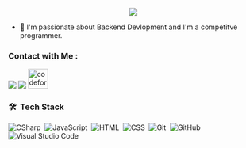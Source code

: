 <!-- Typing SVG by DenverCoder1 - https://github.com/DenverCoder1/readme-typing-svg -->
<p align="center">
  <a href="https://github.com/DenverCoder1/readme-typing-svg"><img src="https://readme-typing-svg.herokuapp.com/?lines=Back-End-Development;&font=Fira%20Code&center=true&width=440&height=45&color=f75c7e&vCenter=true&size=22"></a>
</p> 

- 🏢 I'm passionate about Backend Devlopment and I'm a competitve programmer.


### Contact with Me :

<a href="https://www.linkedin.com/in/omar-khaled-7100aa23a/" target="_blank"><img src="https://img.shields.io/badge/-Omar%20Khaled-0077B5?style=for-the-badge&logo=Linkedin&logoColor=white"/></a>
<a href="https://t.me/omarkhaled710" target="_blank"><img src="https://img.shields.io/badge/-Omar%20Khaled-0077B5?style=for-the-badge&logo=Telegram&logoColor=white"/></a>
[<img src='https://cdn.jsdelivr.net/npm/simple-icons@3.0.1/icons/codeforces.svg' alt='codeforces' height='40'>](https://codeforces.com/profile/omarkhaled1812) 

### 🛠 &nbsp;Tech Stack
![CSharp](https://img.shields.io/badge/-CSharp-05122A?style=flat&logo=CSharp&logoColor=007ACC)&nbsp;
![JavaScript](https://img.shields.io/badge/-JavaScript-05122A?style=flat&logo=javascript)&nbsp;
![HTML](https://img.shields.io/badge/-HTML-05122A?style=flat&logo=HTML5)&nbsp;
![CSS](https://img.shields.io/badge/-CSS-05122A?style=flat&logo=CSS3&logoColor=1572B6)&nbsp;
![Git](https://img.shields.io/badge/-Git-05122A?style=flat&logo=git)&nbsp;
![GitHub](https://img.shields.io/badge/-GitHub-05122A?style=flat&logo=github)&nbsp;
![Visual Studio Code](https://img.shields.io/badge/-Visual%20Studio%20Code-05122A?style=flat&logo=visual-studio-code&logoColor=007ACC)&nbsp;

